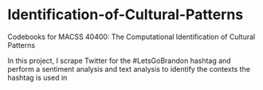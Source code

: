 # Identification-of-Cultural-Patterns
Codebooks for MACSS 40400: The Computational Identification of Cultural Patterns

In this project, I scrape Twitter for the #LetsGoBrandon hashtag and perform a sentiment analysis and text analysis to identify the contexts the hashtag is used in
